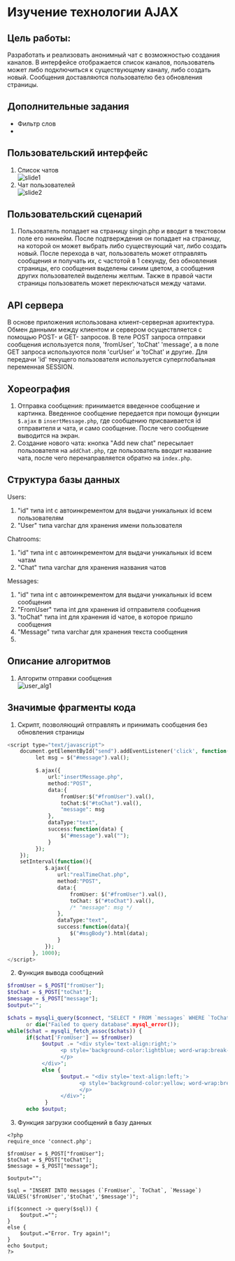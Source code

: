 # Изучение технологии AJAX 

## Цель работы:
Разработать и реализовать анонимный чат с возможностью создания каналов. В интерфейсе отображается список каналов, пользователь может либо подключиться к существующему каналу, либо создать новый. Сообщения доставляются пользователю без обновления страницы.

## Дополнительные задания
- Фильтр слов
- 
## Пользовательский интерфейс
1. Список чатов                       
   ![slide1](slides/chats.PNG)
1. Чат пользователей                           
   ![slide2](slides/chatroom.PNG)

## Пользовательский сценарий
1. Пользователь попадает на страницу singin.php и вводит в текстовом поле его никнейм. После подтверждения он попадает на страницу, на которой он может выбрать либо существующий чат, либо создать новый. После перехода в чат, пользователь может отправлять сообщения и получать их, с частотой в 1 секунду, без обновления страницы, его сообщения выделены синим цветом, а сообщения других пользователей выделены желтым. Также в правой части страницы пользователь может переключаться между чатами.

## API сервера
В основе приложения использована клиент-серверная архитектура. Обмен данными между клиентом и сервером осуществляется с помощью POST- и GET- запросов. В теле POST запроса отправки сообщения используется поля, 'fromUser', 'toChat'  'message', а в поле  GET запроса используются поля 'curUser' и 'toChat' и другие. Для передачи 'id' текущего пользователя используется суперглобальная переменная SESSION.

## Хореография
1. Отправка сообщения: принимается введенное сообщение и картинка. Введенное сообщение передается при помощи функции `$.ajax` в `insertMessage.php`, где сообщению присваивается id отправителя и чата, и само сообщение. После чего сообщение выводится на экран.
2. Создание нового чата: кнопка "Add new chat" пересылает пользователя на `addChat.php`, где пользователь вводит название чата, после чего перенаправляется обратно на `index.php`.

## Структура базы данных
   
Users:
1. "id" типа int с автоинкрементом для выдачи уникальных id всем пользователям
2. "User" типа varchar для хранения имени пользователя

Chatrooms:
1. "id" типа int с автоинкрементом для выдачи уникальных id всем чатам
2. "Chat" типа varchar для хранения названия чатов

Messages:
1. "id" типа int с автоинкрементом для выдачи уникальных id всем сообщения
2. "FromUser" типа int для хранения id отправителя сообщения
3. "toChat" типа int для хранения id чатое, в которое пришло сообщения
4. "Message" типа varchar для хранения текста сообщения
5. 
## Описание алгоритмов
1. Алгоритм отправки сообщения                        
![user_alg1](slides/algs.PNG)    

## Значимые фрагменты кода
1. Скрипт, позволяющий отправлять и принимать сообщения без обновления страницы
```php
<script type="text/javascript">
    document.getElementById("send").addEventListener('click', function() {    
         let msg = $("#message").val();

         $.ajax({
             url:"insertMessage.php",
             method:"POST",
             data:{
                 fromUser:$("#fromUser").val(),
                 toChat:$("#toChat").val(),
                 "message": msg
             },
             dataType:"text",
             success:function(data) {
                 $("#message").val("");
             }
         });    
    });
    setInterval(function(){
            $.ajax({
                url:"realTimeChat.php",
                method:"POST",
                data:{
                    fromUser: $("#fromUser").val(),
                    toChat: $("#toChat").val(),
                    /* "message": msg */
                },
                dataType:"text",
                success:function(data){
                    $("#msgBody").html(data);
                }
            });
        }, 1000);
</script>
```
2. Функция вывода сообщений
```php
$fromUser = $_POST["fromUser"];
$toChat = $_POST["toChat"];
$message = $_POST["message"];
$output="";

$chats = mysqli_query($connect, "SELECT * FROM `messages` WHERE `ToChat` = '$toChat' ")
      or die("Failed to query database".mysql_error());
while($chat = mysqli_fetch_assoc($chats)) {
      if($chat['FromUser'] == $fromUser)
           $output .= "<div style='text-align:right;'>
                 <p style='background-color:lightblue; word-wrap:break-word; display:inline-block; padding:5px; border-radius:10px; max width:70%;'>".$chat['Message']."
                 </p>
           </div>";
           else {
                 $output.= "<div style='text-align:left;'>
                       <p style='background-color:yellow; word-wrap:break-word; display:inline-block; padding:5px; border-radius:10px; max width:70%;'>".$chat['Message']."
                       </p>
                 </div>";
            }
      echo $output;
```
3. Функция загрузки сообщений в базу данных
```
<?php
require_once 'connect.php';

$fromUser = $_POST["fromUser"];
$toChat = $_POST["toChat"];
$message = $_POST["message"];

$output="";

$sql = "INSERT INTO messages (`FromUser`, `ToChat`, `Message`) VALUES('$fromUser','$toChat','$message')";

if($connect -> query($sql)) {
    $output.="";
}
else {
    $output.="Error. Try again!";
}
echo $output;
?>
```
